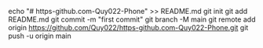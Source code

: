 echo "# https-github.com-Quy022-Phone" >> README.md
git init
git add README.md
git commit -m "first commit"
git branch -M main
git remote add origin https://github.com/Quy022/https-github.com-Quy022-Phone.git
git push -u origin main
